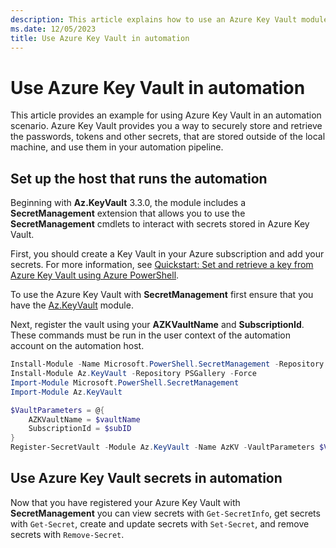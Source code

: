 ```yaml
---
description: This article explains how to use an Azure Key Vault module, as a SecretManagement extension vault, in an automation scenario to securely retrieve and use passwords or other secret material.
ms.date: 12/05/2023
title: Use Azure Key Vault in automation
---
```

# Use Azure Key Vault in automation

This article provides an example for using Azure Key Vault in an automation scenario. Azure Key
Vault provides you a way to securely store and retrieve the passwords, tokens and other secrets,
that are stored outside of the local machine, and use them in your automation pipeline.

## Set up the host that runs the automation

Beginning with **Az.KeyVault** 3.3.0, the module includes a **SecretManagement** extension that
allows you to use the **SecretManagement** cmdlets to interact with secrets stored in Azure Key
Vault.

First, you should create a Key Vault in your Azure subscription and add your secrets. For more
information, see
[Quickstart: Set and retrieve a key from Azure Key Vault using Azure PowerShell][azkv-quick].

To use the Azure Key Vault with **SecretManagement** first ensure that you have the
[Az.KeyVault][Az.KeyVault] module.

Next, register the vault using your **AZKVaultName** and **SubscriptionId**. These commands must be
run in the user context of the automation account on the automation host.

```powershell
Install-Module -Name Microsoft.PowerShell.SecretManagement -Repository PSGallery -Force
Install-Module Az.KeyVault -Repository PSGallery -Force
Import-Module Microsoft.PowerShell.SecretManagement
Import-Module Az.KeyVault

$VaultParameters = @{
    AZKVaultName = $vaultName
    SubscriptionId = $subID
}
Register-SecretVault -Module Az.KeyVault -Name AzKV -VaultParameters $VaultParameters
```

## Use Azure Key Vault secrets in automation

Now that you have registered your Azure Key Vault with **SecretManagement** you can view secrets
with `Get-SecretInfo`, get secrets with `Get-Secret`, create and update secrets with `Set-Secret`,
and remove secrets with `Remove-Secret`.

<!-- reference links -->
[azkv-quick]: /azure/key-vault/keys/quick-create-powershell
[Az.KeyVault]: https://www.powershellgallery.com/packages/Az.KeyVault
